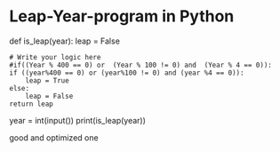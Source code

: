 # Leap-Year-program in Python

def is_leap(year):
    leap = False
    
    # Write your logic here
    #if((Year % 400 == 0) or  (Year % 100 != 0) and  (Year % 4 == 0)):  
    if ((year%400 == 0) or (year%100 != 0) and (year %4 == 0)):
        leap = True
    else:
        leap = False
    return leap

year = int(input())
print(is_leap(year))









good and optimized one 
